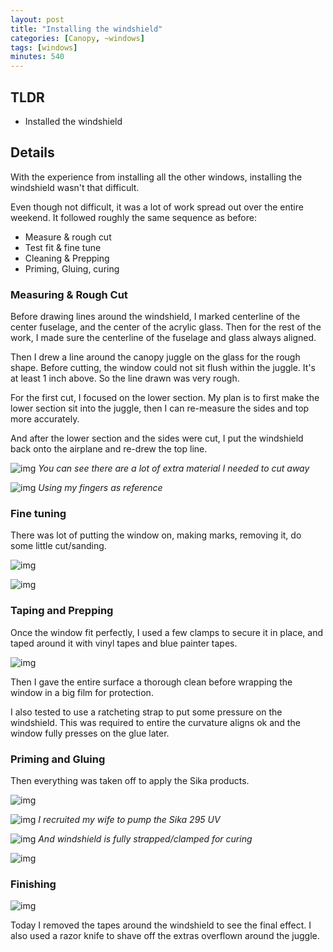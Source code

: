 ```yaml
---
layout: post
title: "Installing the windshield"
categories: [Canopy, ~windows]
tags: [windows]
minutes: 540
---
```


## TLDR

- Installed the windshield

## Details

With the experience from installing all the other windows, installing the windshield wasn't that difficult.

Even though not difficult, it was a lot of work spread out over the entire weekend. It followed roughly the same sequence as before:

- Measure & rough cut
- Test fit & fine tune
- Cleaning & Prepping
- Priming, Gluing, curing

### Measuring & Rough Cut

Before drawing lines around the windshield, I marked centerline of the center fuselage, and the center of the acrylic glass. Then for the rest of the work, I made sure the centerline of the fuselage and glass always aligned.

Then I drew a line around the canopy juggle on the glass for the rough shape. Before cutting, the window could not sit flush within the juggle. It's at least 1 inch above. So the line drawn was very rough.

For the first cut, I focused on the lower section. My plan is to first make the lower section sit into the juggle, then I can re-measure the sides and top more accurately.

And after the lower section and the sides were cut, I put the windshield back onto the airplane and re-drew the top line.

![img](https://lh3.googleusercontent.com/pw/AP1GczMQPvwKF_N_qLeFF5GOyT2ytqfB6ZdvZnYJhVmCr3y5S5yMTwIfGo_7haoc5lOaESzYDwO6gT9wTaF3c3glwqbfd1VqXYx1htQghYiESIOqsUIjZq0zB2A1IZC16XfQaNMGtMD9zOu_IHb-0Y2O03WIHg=w1159-h873-s-no-gm?authuser=0)
_You can see there are a lot of extra material I needed to cut away_

![img](https://lh3.googleusercontent.com/pw/AP1GczNrau2ExnRxaj0h3S5bNqmGhrUY6iEBQqmcr6mFIhufIBM--ufSvWotVfDButEMHJlbQ2R3KbBx14BP1knzrARbRog_o1aM5lZ-5dNVvynIZ6rzTMeTIbHCPykIuKZqMfopN3OVEqiPLkhaYi-n9Hnk2Q=w1159-h873-s-no-gm?authuser=0)
_Using my fingers as reference_

### Fine tuning

There was lot of putting the window on, making marks, removing it, do some little cut/sanding.

![img](https://lh3.googleusercontent.com/pw/AP1GczPhFVlBtmr28V5aXZiDTr2WgR0sMDEZS7BfWHaU8wHrpJ-fG1vQ43HAUSSvPjkxvlR-LBZU0-Vx6Uh9d7N8x-TsEtRArldhkiFJdH7gSmuX9JFiZrE5Hc410tmn2blDe43TgrP1wdjNw3Iu6FhsHi1FQg=w1159-h873-s-no-gm?authuser=0)

![img](https://lh3.googleusercontent.com/pw/AP1GczOd4kQX84YXkRpSgh45yJ4z4cdkXypUNW6TMmTdLGXwCoi9XM_XZ0UBTgLmZetclzrqIBUSFPVvClwLBfQSVCt1rn9bmGydWueitwoCVORAcanVZSVHXOYhJ-_fDB1pMtXXsm5xhMsnHcZGsha9XrW1hA=w1159-h873-s-no-gm?authuser=0)

### Taping and Prepping

Once the window fit perfectly, I used a few clamps to secure it in place, and taped around it with vinyl tapes and blue painter tapes.

![img](https://lh3.googleusercontent.com/pw/AP1GczMO3NDXxyWW5UN7McdpDNks_U1gdalwHs_VaWvf6SNxIweZ7oCZ40jmiZFBgkaSkrffy6H7l7K0Y1rdScttSdavertlirT56yBKbgeTnAqgW-8UvKmP4sB-X652jeIAVwkOoME1UGWYJFn7rgB7VLCuWQ=w1159-h873-s-no-gm?authuser=0)

Then I gave the entire surface a thorough clean before wrapping the window in a big film for protection.

I also tested to use a ratcheting strap to put some pressure on the windshield. This was required to entire the curvature aligns ok and the window fully presses on the glue later.

### Priming and Gluing

Then everything was taken off to apply the Sika products.

![img](https://lh3.googleusercontent.com/pw/AP1GczOMbDCZ0PIReNapkaOeSh_FpV-tpMxP8NDV9dX6y-Yjrg1vbDOQNX_dOdMu4r2TJK0FGptcyjdO3RjRKg1Xl3KlIWnHckGBYeIorRIxdPReu2ouKaTA_PYTdcCGCY3kreZl7R2Jse_ljMDY_faqRAV4Aw=w1159-h873-s-no-gm?authuser=0)

![img](https://lh3.googleusercontent.com/pw/AP1GczMl6AHV91CtC5aSEEyx1hwG61HdyHxhyGpGsDNMKleHd40dDcqTeNQT1QABWyGmFtwQbxFZ0Gu9AfIK4yTvTdW1xTv1HteSKaEIOpr7_5MZDfyBfnuAcZcTrifKRnQVklM1cGFAI5XslxHEfOBhMd1Drw=w1159-h873-s-no-gm?authuser=0)
_I recruited my wife to pump the Sika 295 UV_

![img](https://lh3.googleusercontent.com/pw/AP1GczNg_cHE2QMI41Qwx38GyY-oNROP6C28SkZAlBkHLpiVbQJ9rumnE_SieBHdPrcFkZ6GmtMrhxmqGsqSwIZEoj_ueXQeIV1nhsqDBUNHLR6MIaqhM9tGeRfdZWUwiz8Xy3YW7xixzzJiVq25VNYRiCgdJA=w1159-h873-s-no-gm?authuser=0)
_And windshield is fully strapped/clamped for curing_

![img](https://lh3.googleusercontent.com/pw/AP1GczNEZzZZ4-jpoYFkA4CWfEuibCj-GXa1SQj9vdf1NWi0cp9jYZ1q_2PGsCSYGVJf5y3m_MbXlqEYBpB9VuXATjHVviDzHxG887zUVYopAt14xbewya2nwRjaKhImyA-VUCCZPHxI4pQ__tv2ItTUrXkaaQ=w1159-h873-s-no-gm?authuser=0)

### Finishing

![img](https://lh3.googleusercontent.com/pw/AP1GczP9mG8Ylf1bs0R1XhvIMrW4jW6oTCprK9inJv38j38uwKWfNVob2nN-cdv1mm5TZngN4nSDY1U4KDvWQBO5_cE_Lw563Pux6wMwKBdeWE4fB_aiL5nTcde1dqFvlghVQall80tiJ8csbO_qe6dpr9wEAw=w1159-h873-s-no-gm?authuser=0)

Today I removed the tapes around the windshield to see the final effect. I also used a razor knife to shave off the extras overflown around the juggle.
